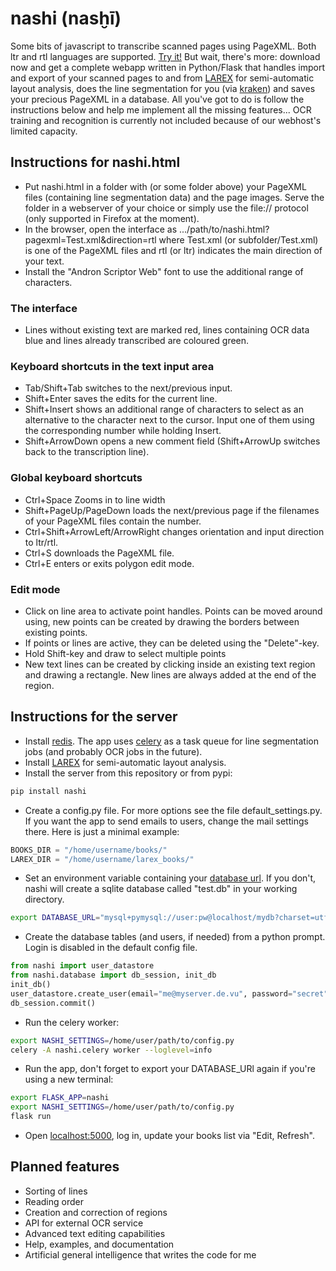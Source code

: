 # nashi (nasḫī)
Some bits of javascript to transcribe scanned pages using PageXML. Both ltr and rtl languages are supported. [Try it!](https://andbue.github.io/nashi/nashi.html?pagexml=Test.xml)
But wait, there's more: download now and get a complete webapp written in Python/Flask that handles import and export of your scanned pages to and from [LAREX](https://github.com/chreul/LAREX) for semi-automatic layout analysis, does the line segmentation for you (via [kraken](http://kraken.re/)) and saves your precious PageXML in a database. All you've got to do is follow the instructions below and help me implement all the missing features... OCR training and recognition is currently not included because of our webhost's limited capacity.

## Instructions for nashi.html
- Put nashi.html in a folder with (or some folder above) your PageXML files (containing line segmentation data) and the page images. Serve the folder in a webserver of your choice or simply use the file:// protocol (only supported in Firefox at the moment).
- In the browser, open the interface as .../path/to/nashi.html?pagexml=Test.xml&direction=rtl where Test.xml (or subfolder/Test.xml) is one of the PageXML files and rtl (or ltr) indicates the main direction of your text.
- Install the "Andron Scriptor Web" font to use the additional range of characters.

### The interface
- Lines without existing text are marked red, lines containing OCR data blue and lines already transcribed are coloured green.
### Keyboard shortcuts in the text input area
- Tab/Shift+Tab switches to the next/previous input.
- Shift+Enter saves the edits for the current line.
- Shift+Insert shows an additional range of characters to select as an alternative to the character next to the cursor. Input one of them using the corresponding number while holding Insert.
- Shift+ArrowDown opens a new comment field (Shift+ArrowUp switches back to the transcription line).
### Global keyboard shortcuts
- Ctrl+Space Zooms in to line width
- Shift+PageUp/PageDown loads the next/previous page if the filenames of your PageXML files contain the number.
- Ctrl+Shift+ArrowLeft/ArrowRight changes orientation and input direction to ltr/rtl.
- Ctrl+S downloads the PageXML file.
- Ctrl+E enters or exits polygon edit mode.
### Edit mode
- Click on line area to activate point handles. Points can be moved around using, new points can be created by drawing the borders between existing points.
- If points or lines are active, they can be deleted using the "Delete"-key.
- Hold Shift-key and draw to select multiple points
- New text lines can be created by clicking inside an existing text region and drawing a rectangle. New lines are always added at the end of the region.

## Instructions for the server
- Install [redis](https://redis.io/). The app uses
[celery](http://www.celeryproject.org/) as a task queue for line segmentation jobs (and probably OCR jobs in the future).
- Install [LAREX](https://github.com/chreul/LAREX) for semi-automatic layout analysis.
- Install the server from this repository or from pypi:
```bash
pip install nashi
```
- Create a config.py file. For more options see the file default\_settings.py. If you want the app to send emails to users, change the mail settings there. Here is just a minimal example:
```python
BOOKS_DIR = "/home/username/books/"
LAREX_DIR = "/home/username/larex_books/"

```
- Set an environment variable containing your [database url](http://docs.sqlalchemy.org/en/latest/core/engines.html#database-urls). If you don't, nashi will create a sqlite database called "test.db" in your working directory.
```bash
export DATABASE_URL="mysql+pymysql://user:pw@localhost/mydb?charset=utf8"
```
- Create the database tables (and users, if needed) from a python prompt. Login is disabled in the default config file.
```python
from nashi import user_datastore
from nashi.database import db_session, init_db
init_db()
user_datastore.create_user(email="me@myserver.de.vu", password="secret")
db_session.commit()
```
- Run the celery worker:
```bash
export NASHI_SETTINGS=/home/user/path/to/config.py
celery -A nashi.celery worker --loglevel=info
```
- Run the app, don't forget to export your DATABASE\_URl again if you're using a new terminal:
```bash
export FLASK_APP=nashi
export NASHI_SETTINGS=/home/user/path/to/config.py
flask run
```
- Open [localhost:5000](http://localhost:5000), log in, update your books list via "Edit, Refresh".

## Planned features
- Sorting of lines
- Reading order
- Creation and correction of regions
- API for external OCR service
- Advanced text editing capabilities
- Help, examples, and documentation
- Artificial general intelligence that writes the code for me
